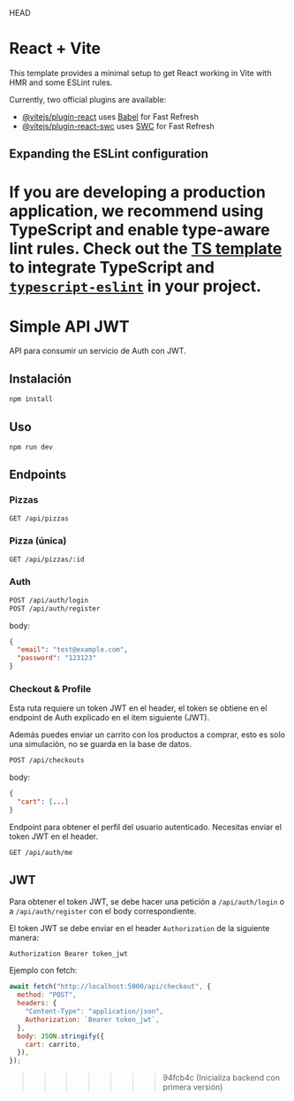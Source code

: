  HEAD
# React + Vite

This template provides a minimal setup to get React working in Vite with HMR and some ESLint rules.

Currently, two official plugins are available:

- [@vitejs/plugin-react](https://github.com/vitejs/vite-plugin-react/blob/main/packages/plugin-react/README.md) uses [Babel](https://babeljs.io/) for Fast Refresh
- [@vitejs/plugin-react-swc](https://github.com/vitejs/vite-plugin-react-swc) uses [SWC](https://swc.rs/) for Fast Refresh

## Expanding the ESLint configuration

If you are developing a production application, we recommend using TypeScript and enable type-aware lint rules. Check out the [TS template](https://github.com/vitejs/vite/tree/main/packages/create-vite/template-react-ts) to integrate TypeScript and [`typescript-eslint`](https://typescript-eslint.io) in your project.
=======
# Simple API JWT

API para consumir un servicio de Auth con JWT.

## Instalación

```sh
npm install
```

## Uso

```sh
npm run dev
```

## Endpoints

### Pizzas

```sh
GET /api/pizzas
```

### Pizza (única)

```sh
GET /api/pizzas/:id
```

### Auth

```sh
POST /api/auth/login
POST /api/auth/register
```

body:

```json
{
  "email": "test@example.com",
  "password": "123123"
}
```

### Checkout & Profile

Esta ruta requiere un token JWT en el header, el token se obtiene en el endpoint de Auth explicado en el item siguiente (JWT).

Además puedes enviar un carrito con los productos a comprar, esto es solo una simulación, no se guarda en la base de datos.

```sh
POST /api/checkouts
```

body:

```json
{
  "cart": [...]
}
```

Endpoint para obtener el perfil del usuario autenticado. Necesitas enviar el token JWT en el header.

```sh
GET /api/auth/me
```

## JWT

Para obtener el token JWT, se debe hacer una petición a `/api/auth/login` o a `/api/auth/register` con el body correspondiente.

El token JWT se debe enviar en el header `Authorization` de la siguiente manera:

```sh
Authorization Bearer token_jwt
```

Ejemplo con fetch:

```js
await fetch("http://localhost:5000/api/checkout", {
  method: "POST",
  headers: {
    "Content-Type": "application/json",
    Authorization: `Bearer token_jwt`,
  },
  body: JSON.stringify({
    cart: carrito,
  }),
});
```
>>>>>>> 94fcb4c (Inicializa backend con primera versión)
